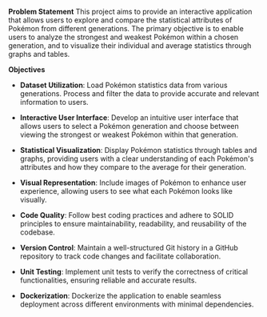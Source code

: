 **Problem Statement**
This project aims to provide an interactive application that allows users to explore and compare the statistical attributes of Pokémon from different generations. The primary objective is to enable users to analyze the strongest and weakest Pokémon within a chosen generation, and to visualize their individual and average statistics through graphs and tables.

**Objectives**
- **Dataset Utilization**: Load Pokémon statistics data from various generations. Process and filter the data to provide accurate and relevant information to users.

- **Interactive User Interface**: Develop an intuitive user interface that allows users to select a Pokémon generation and choose between viewing the strongest or weakest Pokémon within that generation.

- **Statistical Visualization**: Display Pokémon statistics through tables and graphs, providing users with a clear understanding of each Pokémon's attributes and how they compare to the average for their generation.

- **Visual Representation**: Include images of Pokémon to enhance user experience, allowing users to see what each Pokémon looks like visually.

- **Code Quality**: Follow best coding practices and adhere to SOLID principles to ensure maintainability, readability, and reusability of the codebase.

- **Version Control**: Maintain a well-structured Git history in a GitHub repository to track code changes and facilitate collaboration.

- **Unit Testing**: Implement unit tests to verify the correctness of critical functionalities, ensuring reliable and accurate results.

- **Dockerization**: Dockerize the application to enable seamless deployment across different environments with minimal dependencies.
